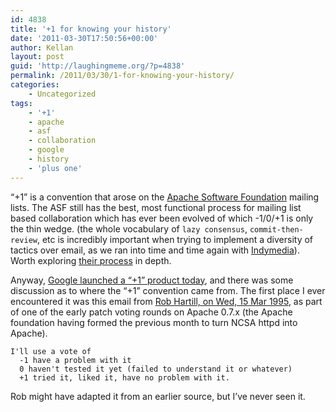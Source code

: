 ```yaml
---
id: 4838
title: '+1 for knowing your history'
date: '2011-03-30T17:50:56+00:00'
author: Kellan
layout: post
guid: 'http://laughingmeme.org/?p=4838'
permalink: /2011/03/30/1-for-knowing-your-history/
categories:
    - Uncategorized
tags:
    - '+1'
    - apache
    - asf
    - collaboration
    - google
    - history
    - 'plus one'
---
```


“+1” is a convention that arose on the [Apache Software Foundation](http://apache.org) mailing lists. The ASF still has the best, most functional process for mailing list based collaboration which has ever been evolved of which -1/0/+1 is only the thin wedge. (the whole vocabulary of `lazy consensus`, `commit-then-review`, etc is incredibly important when trying to implement a diversity of tactics over email, as we ran into time and time again with [Indymedia](http://www.indymedia.org)). Worth exploring [their process](http://www.apache.org/foundation/voting.html) in depth.

Anyway, [Google launched a “+1” product today](http://googleblog.blogspot.com/2011/03/1s-right-recommendations-right-when-you.html), and there was some discussion as to where the “+1” convention came from. The first place I ever encountered it was this email from [Rob Hartill, on Wed, 15 Mar 1995](http://mail-archives.apache.org/mod\_mbox/httpd-dev/199503.mbox/%3C9503152021.AA27714@ooo.lanl.gov%3E), as part of one of the early patch voting rounds on Apache 0.7.x (the Apache foundation having formed the previous month to turn NCSA httpd into Apache).

```
I'll use a vote of 
  -1 have a problem with it
  0 haven't tested it yet (failed to understand it or whatever)
  +1 tried it, liked it, have no problem with it.

```

Rob might have adapted it from an earlier source, but I’ve never seen it.